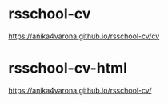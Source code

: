 # rsschool-cv
https://anika4varona.github.io/rsschool-cv/cv
# rsschool-cv-html
https://anika4varona.github.io/rsschool-cv/